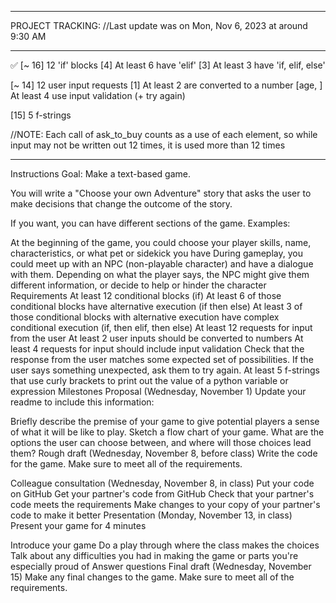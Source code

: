 - - - - - - - - - - - - - - - - - - - - - - - - - - - - - - - - - - - - - - - - - - 
PROJECT TRACKING:
//Last update was on Mon, Nov 6, 2023 at around 9:30 AM
- - - - - - - - - - - - - - - - - - - - - - - - - - - - - - - - - - - - - - - - - - 
✅ [~ 16] 12 'if' blocks
    [4] At least 6 have 'elif'
    [3] At least 3 have 'if, elif, else'

[~ 14] 12 user input requests 
    [1] At least 2 are converted to a number
    [age, ] At least 4 use input validation (+ try again)

[15] 5 f-strings

//NOTE: Each call of ask_to_buy counts as a use of each element, so while input may not be written out 12 times, it is used more than 12 times
- - - - - - - - - - - - - - - - - - - - - - - - - - - - - - - - - - - - - - - - - - 

Instructions
Goal: Make a text-based game.

You will write a "Choose your own Adventure" story that asks the user to make decisions that change the outcome of the story.

If you want, you can have different sections of the game. Examples:

At the beginning of the game, you could choose your player skills, name, characteristics, or what pet or sidekick you have
During gameplay, you could meet up with an NPC (non-playable character) and have a dialogue with them. Depending on what the player says, the NPC might give them different information, or decide to help or hinder the character
Requirements
At least 12 conditional blocks (if)
At least 6 of those conditional blocks have alternative execution (if then else)
At least 3 of those conditional blocks with alternative execution have complex conditional execution (if, then elif, then else)
At least 12 requests for input from the user
At least 2 user inputs should be converted to numbers
At least 4 requests for input should include input validation
Check that the response from the user matches some expected set of possibilities. If the user says something unexpected, ask them to try again.
At least 5 f-strings that use curly brackets to print out the value of a python variable or expression
Milestones
Proposal (Wednesday, November 1)
Update your readme to include this information:

Briefly describe the premise of your game to give potential players a sense of what it will be like to play.
Sketch a flow chart of your game. What are the options the user can choose between, and where will those choices lead them?
Rough draft (Wednesday, November 8, before class)
Write the code for the game. Make sure to meet all of the requirements.

Colleague consultation (Wednesday, November 8, in class)
Put your code on GitHub
Get your partner's code from GitHub
Check that your partner's code meets the requirements
Make changes to your copy of your partner's code to make it better
Presentation (Monday, November 13, in class)
Present your game for 4 minutes

Introduce your game
Do a play through where the class makes the choices
Talk about any difficulties you had in making the game or parts you're especially proud of
Answer questions
Final draft (Wednesday, November 15)
Make any final changes to the game. Make sure to meet all of the requirements.
